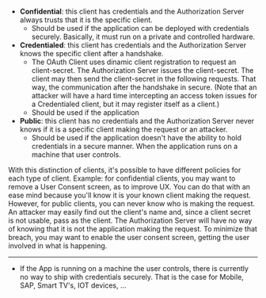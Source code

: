 - **Confidential**: this client has credentials and the Authorization Server always trusts that it is the specific client.
	- Should be used if the application can be deployed with credentials securely. Basically, it must run on a private and controlled hardware. 
- **Credentialed**: this client has credentials and the Authorization Server knows the specific client after a handshake.
	- The OAuth Client uses dinamic client registration to request an client-secret. The Authorization Server issues the client-secret. The client may then send the client-secret in the following requests. That way, the communication after the handshake in secure. (Note that an attacker will have a hard time intercepting an access token issues for a Credentialed client, but it may register itself as a client.)
	- Should be used if the application 
- **Public**: this client has no credentials and the Authorization Server never knows if it is a specific client making the request or an attacker.
	- Should be used if the application doesn't have the ability to hold credentials in a secure manner. When the application runs on a machine that user controls. 

With this distinction of clients, it's possible to have different policies for each type of client. Example: for confidential clients, you may want to remove a User Consent screen, as to improve UX. You can do that with an ease mind because you'll know it is your known client making the request. However, for public clients, you can never know who is making the request. An attacker may easily find out the client's name and, since a client secret is not usable, pass as the client. The Authorization Server will have no way of knowing that it is not the application making the request. To minimize that breach, you may want to enable the user consent screen, getting the user involved in what is happening.

---
- If the App is running on a machine the user controls, there is currently no way to ship with credentials securely. That is the case for Mobile, SAP, Smart TV's, IOT devices, ...